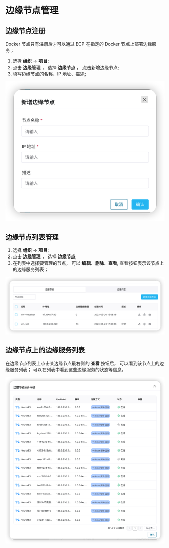 # 边缘节点管理

## 边缘节点注册
Docker 节点只有注册后才可以通过 ECP 在指定的 Docker 节点上部署边缘服务；

1. 选择 **组织** -> **项目**;
2. 点击 **边缘管理** ， 选择 **边缘节点** ， 点击新增边缘节点;
3. 填写边缘节点的名称、IP 地址、描述;

![docker_node_registry](./_assets/docker_node_registry.png)


## 边缘节点列表管理
1. 选择 **组织** -> **项目**;
2. 点击 **边缘管理** ， 选择 **边缘节点**;
3. 在列表中选择要管理的节点， 可以 **编辑**、**删除**、**查看**, 查看按钮表示该节点上的边缘服务列表；

![docker_node_list](./_assets/docker_node_list.png)


## 边缘节点上的边缘服务列表
在边缘节点列表上点击某边缘节点最右侧的 **查看** 按钮后， 可以看到该节点上的边缘服务列表；
可以在列表中看到这些边缘服务的状态等信息。

![docker_node_service_list](./_assets/docker_node_edge_service_list.png)



















